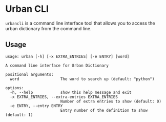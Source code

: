 # Urban CLI

`urbancli` is a command line interface tool that allows you to access the urban dictionary from the command line.

## Usage

```
usage: urban [-h] [-x EXTRA_ENTRIES] [-e ENTRY] [word]

A command line interface for Urban Dictionary

positional arguments:
  word                  The word to search up (default: "python")

options:
  -h, --help            show this help message and exit
  -x EXTRA_ENTRIES, --extra-entries EXTRA_ENTRIES
                        Number of extra entries to show (default: 0)
  -e ENTRY, --entry ENTRY
                        Entry number of the definition to show (default: 1)
```